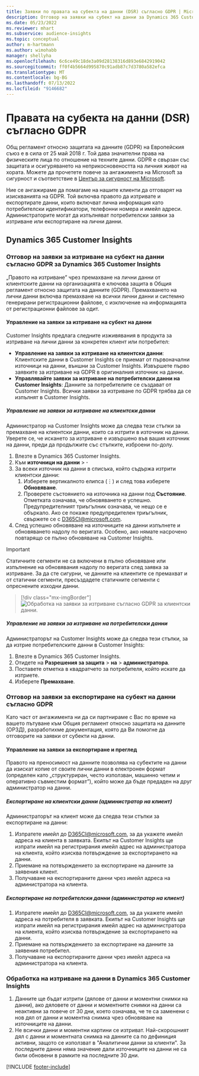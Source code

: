 ```yaml
---
title: Заявки по правата на субекта на данни (DSR) съгласно GDPR | Microsoft Docs
description: Отговор на заявки на субект на данни за Dynamics 365 Customer Insights.
ms.date: 05/23/2022
ms.reviewer: mhart
ms.subservice: audience-insights
ms.topic: conceptual
author: m-hartmann
ms.author: wimohabb
manager: shellyha
ms.openlocfilehash: 6c6ce49c18de3a09d28138316d893e6842919042
ms.sourcegitcommit: ff0f4b5664d995870c91adb87c7d3780a582efca
ms.translationtype: MT
ms.contentlocale: bg-BG
ms.lasthandoff: 07/13/2022
ms.locfileid: "9146682"
---
```

# <a name="data-subject-rights-dsr-requests-under-gdpr"></a>Правата на субекта на данни (DSR) съгласно GDPR

Общ регламент относно защитата на данните (GDPR) на Европейския съюз е в сила от 25 май 2018 г. Той дава значителни права на физическите лица по отношение на техните данни. GDPR е свързан със защитата и осигуряването на неприкосновеността на личния живот на хората. Можете да прочетете повече за ангажимента на Microsoft за сигурност и съответствие в [Център за сигурност на Microsoft](https://www.microsoft.com/trust-center).

Ние се ангажираме да помагаме на нашите клиенти да отговарят на изискванията на GDPR. Той включва правото да изтривате и експортирате данни, които включват лична информация като потребителски идентификатори, телефонни номера и имейл адреси. Администраторите могат да изпълняват потребителски заявки за изтриване или експортиране на лични данни.

## <a name="dynamics-365-customer-insights"></a>Dynamics 365 Customer Insights

### <a name="responding-to-gdpr-data-subject-delete-requests-for-dynamics-365-customer-insights"></a>Отговор на заявки за изтриване на субект на данни съгласно GDPR за Dynamics 365 Customer Insights

„Правото на изтриване” чрез премахване на лични данни от клиентските данни на организацията е ключова защита в Общия регламент относно защитата на данните (GDPR). Премахването на лични данни включва премахване на всички лични данни и системно генерирани регистрационни файлове, с изключение на информацията от регистрационни файлове за одит.

#### <a name="manage-data-subject-delete-requests"></a>Управление на заявки за изтриване на субект на данни

Customer Insights предлага следните изживявания в продукта за изтриване на лични данни за конкретен клиент или потребител:

- **Управление на заявки за изтриване на клиентски данни**: Клиентските данни в Customer Insights се приемат от първоначални източници на данни, външни за Customer Insights. Извършете първо заявките за изтриване на GDPR в оригиналния източник на данни.
- **Управлявайте заявки за изтриване на потребителски данни на Customer Insights**: Данните за потребителите се създават от Customer Insights. Всички заявки за изтриване по GDPR трябва да се изпълнят в Customer Insights.

##### <a name="manage-requests-to-delete-customer-data"></a>Управление на заявки за изтриване на клиентски данни

Администратор на Customer Insights може да следва тези стъпки за премахване на клиентски данни, които са изтрити в източник на данни. Уверете се, че искането за изтриване е извършено във вашия източник на данни, преди да продължите със стъпките, изброени по-долу. 

1. Влезте в Dynamics 365 Customer Insights.
1. Към **източници на данни** > **·**
1. За всеки източник на данни в списъка, който съдържа изтрити клиентски данни:
   1. Изберете вертикалното елипса (&vellip;) и след това изберете **Обновяване**.
   1. Проверете състоянието на източника на данни под **Състояние**. Отметката означава, че обновяването е успешно. Предупредителният триъгълник означава, че нещо се е объркало. Ако се покаже предупредителен триъгълник, свържете се с D365CI@microsoft.com.
1. След успешно обновяване на източниците на данни изпълнете и обновяването надолу по веригата. Особено, ако нямате насрочено повтарящо се пълно обновяване на Customer Insights. 

> [!IMPORTANT]
> Статичните сегменти не са включени в пълно обновяване или изпълнение на обновявания надолу по веригата след заявка за изтриване. За да сте сигурни, че данните на клиентите се премахват и от статични сегменти, пресъздадете статичните сегменти с опреснените изходни данни.

> [!div class="mx-imgBorder"]
> ![Обработка на заявки за изтриване съгласно GDPR за клиентски данни.](media/gdpr-data-sources.png "Обработка на заявки за изтриване съгласно GDPR за клиентски данни")

##### <a name="manage-delete-requests-for-user-data"></a>Управление на заявки за изтриване на потребителски данни

Администраторът на Customer Insights може да следва тези стъпки, за да изтрие потребителските данни в Customer Insights:

1. Влезте в Dynamics 365 Customer Insights.
2. Отидете на **Разрешения за защита** > **на** > **администратора**.
3. Поставете отметка в квадратчето за потребителя, който искате да изтриете.
4. Изберете **Премахване**.

### <a name="responding-to-gdpr-data-subject-export-requests"></a>Отговор на заявки за експортиране на субект на данни съгласно GDPR

Като част от ангажимента ни да си партнираме с Вас по време на вашето пътуване към Общия регламент относно защитата на данните (ОРЗД), разработихме документация, която да Ви помогне да отговорите на заявки от субекти на данни.

#### <a name="manage-export-and-view-requests"></a>Управление на заявки за експортиране и преглед

Правото на преносимост на данните позволява на субектите на данни да изискат копие от своите лични данни в електронен формат (определен като „структуриран, често използван, машинно четим и оперативно съвместим формат”), който може да бъде предаден на друг администратор на данни.

##### <a name="export-customer-data-tenant-admin"></a>Експортиране на клиентски данни (администратор на клиент)

Администраторът на клиент може да следва тези стъпки за експортиране на данни:

1. Изпратете имейл до D365CI@microsoft.com, за да укажете имейл адреса на клиента в заявката. Екипът на Customer Insights ще изпрати имейл на регистрирания имейл адрес на администратора на клиента, който изисква потвърждение за експортирането на данни.
2. Приемане на потвърждението за експортиране на данните за заявения клиент.
3. Получаване на експортираните данни чрез имейл адреса на администратора на клиента.

##### <a name="export-user-data-tenant-admin"></a>Експортиране на потребителски данни (администратор на клиент)

1. Изпратете имейл до D365CI@microsoft.com, за да укажете имейл адреса на потребителя в заявката. Екипът на Customer Insights ще изпрати имейл на регистрирания имейл адрес на администратора на клиента, който изисква потвърждение за експортирането на данни.
2. Приемане на потвърждението за експортиране на данните за заявения потребител.
3. Получаване на експортираните данни чрез имейл адреса на администратора на клиента.

### <a name="data-deletion-handling-in-dynamics-365-customer-insights"></a>Обработка на изтриване на данни в Dynamics 365 Customer Insights

1. Данните ще бъдат изтрити (дялове от данни и моментни снимки на данни), ако дяловете от данни и моментните снимки на данни са неактивни за повече от 30 дни, което означава, че те са заменени с нов дял от данни и моментна снимка чрез обновяване на източниците на данни.
2. Не всички данни и моментни картини се изтриват. Най-скорошният дял с данни и моментната снимка на данните са по дефиниция активни, защото се използват в "Аналитични данни за клиенти". За последните данни няма значение дали източниците на данни не са били обновени в рамките на последните 30 дни.

[!INCLUDE [footer-include](includes/footer-banner.md)]
